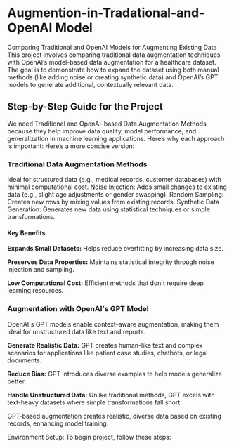 # Augmention-in-Tradational-and-OpenAI Model
Comparing Traditional and OpenAI Models for Augmenting Existing Data
This project involves comparing traditional data augmentation techniques with OpenAI’s model-based data augmentation for a healthcare dataset. The goal is to demonstrate how to expand the dataset using both manual methods (like adding noise or creating synthetic data) and OpenAI’s GPT models to generate additional, contextually relevant data.
## Step-by-Step Guide for the Project
We need Traditional and OpenAI-based Data Augmentation Methods because they help improve data quality, model performance, and generalization in machine learning applications. 
Here’s why each approach is important:
Here’s a more concise version:
### Traditional Data Augmentation Methods
Ideal for structured data (e.g., medical records, customer databases) with minimal computational cost.
    Noise Injection: Adds small changes to existing data (e.g., slight age adjustments or gender swapping).
    Random Sampling: Creates new rows by mixing values from existing records.
    Synthetic Data Generation: Generates new data using statistical techniques or simple transformations.

#### Key Benefits

**Expands Small Datasets:** Helps reduce overfitting by increasing data size.

**Preserves Data Properties:** Maintains statistical integrity through noise injection and sampling.

**Low Computational Cost:** Efficient methods that don't require deep learning resources.


### Augmentation with OpenAI's GPT Model

OpenAI's GPT models enable context-aware augmentation, making them ideal for unstructured data like text and reports.

**Generate Realistic Data:** GPT creates human-like text and complex scenarios for applications like patient case studies, chatbots, or legal documents. 

**Reduce Bias:** GPT introduces diverse examples to help models generalize better.     

**Handle Unstructured Data:** Unlike traditional methods, GPT excels with text-heavy datasets where simple transformations fall short.

GPT-based augmentation creates realistic, diverse data based on existing records, enhancing model training.


Environment Setup: To begin project, follow these steps:

